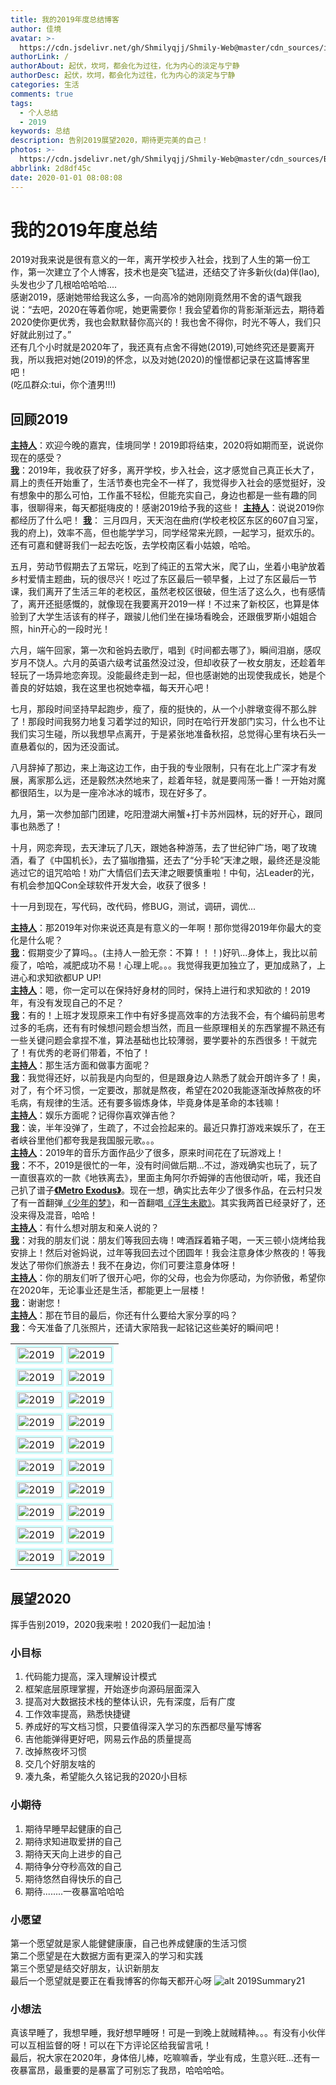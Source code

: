 ```yaml
---
title: 我的2019年度总结博客
author: 佳境
avatar: >-
  https://cdn.jsdelivr.net/gh/Shmilyqjj/Shmily-Web@master/cdn_sources/img/custom/avatar.jpg
authorLink: /
authorAbout: 起伏，坎坷，都会化为过往，化为内心的淡定与宁静
authorDesc: 起伏，坎坷，都会化为过往，化为内心的淡定与宁静
categories: 生活
comments: true
tags:
  - 个人总结
  - 2019
keywords: 总结
description: 告别2019展望2020，期待更完美的自己！
photos: >-
  https://cdn.jsdelivr.net/gh/Shmilyqjj/Shmily-Web@master/cdn_sources/Blog_Images/Life/2019Summary/2019Summary-cover.jpeg
abbrlink: 2d8df45c
date: 2020-01-01 08:08:08
---
```


# 我的2019年度总结
2019对我来说是很有意义的一年，离开学校步入社会，找到了人生的第一份工作，第一次建立了个人博客，技术也是突飞猛进，还结交了许多新伙(da)伴(lao),头发也少了几根哈哈哈哈....  
感谢2019，感谢她带给我这么多，一向高冷的她刚刚竟然用不舍的语气跟我说：“去吧，2020在等着你呢，她更需要你！我会望着你的背影渐渐远去，期待着2020使你更优秀，我也会默默替你高兴的！我也舍不得你，时光不等人，我们只好就此别过了。”    
还有几个小时就是2020年了，我还真有点舍不得她(2019),可她终究还是要离开我，所以我把对她(2019)的怀念，以及对她(2020)的憧憬都记录在这篇博客里吧！  
(吃瓜群众:tui，你个渣男!!!)

## 回顾2019  
**<u>主持人</u>**：欢迎今晚的嘉宾，佳境同学！2019即将结束，2020将如期而至，说说你现在的感受？  
**<u>我</u>**：2019年，我收获了好多，离开学校，步入社会，这才感觉自己真正长大了，肩上的责任开始重了，生活节奏也完全不一样了，我觉得步入社会的感觉挺好，没有想象中的那么可怕，工作虽不轻松，但能充实自己，身边也都是一些有趣的同事，很聊得来，每天都挺嗨皮的！感谢2019给予我的这些！
**<u>主持人</u>**：说说2019你都经历了什么吧！
**<u>我</u>**：
三月四月，天天泡在曲府(学校老校区东区的607自习室，我的府上)，效率不高，但也能学学习，同学经常来光顾，一起学习，挺欢乐的。还有可嘉和健哥我们一起去吃饭，去学校南区看小姑娘，哈哈。  

五月，劳动节假期去了五常玩，吃到了纯正的五常大米，爬了山，坐着小电驴放着乡村爱情主题曲，玩的很尽兴！吃过了东区最后一顿早餐，上过了东区最后一节课，我们离开了生活三年的老校区，虽然老校区很破，但生活了这么久，也有感情了，离开还挺感慨的，就像现在我要离开2019一样！不过来了新校区，也算是体验到了大学生活该有的样子，跟骏儿他们坐在操场看晚会，还跟俄罗斯小姐姐合照，hin开心的一段时光！  

六月，端午回家，第一次和爸妈去歌厅，唱到《时间都去哪了》，瞬间泪崩，感叹岁月不饶人。六月的英语六级考试虽然没过没，但却收获了一枚女朋友，还趁着年轻玩了一场异地恋奔现。没能最终走到一起，但也感谢她的出现使我成长，她是个善良的好姑娘，我在这里也祝她幸福，每天开心吧！  

七月，那段时间坚持早起跑步，瘦了，瘦的挺快的，从一个小胖墩变得不那么胖了！那段时间我努力地复习着学过的知识，同时在哈行开发部门实习，什么也不让我们实习生碰，所以我想早点离开，于是紧张地准备秋招，总觉得心里有块石头一直悬着似的，因为还没面试。  

八月辞掉了那边，来上海这边工作，由于我的专业限制，只有在北上广深才有发展，离家那么远，还是毅然决然地来了，趁着年轻，就是要闯荡一番！一开始对魔都很陌生，以为是一座冷冰冰的城市，现在好多了。  

九月，第一次参加部门团建，吃阳澄湖大闸蟹+打卡苏州园林，玩的好开心，跟同事也熟悉了！  

十月，网恋奔现，去天津玩了几天，跟她各种游荡，去了世纪钟广场，喝了玫瑰酒，看了《中国机长》，去了猫咖撸猫，还去了“分手轮”天津之眼，最终还是没能逃过它的诅咒哈哈！劝广大情侣们去天津之眼要慎重啦！中旬，沾Leader的光，有机会参加QCon全球软件开发大会，收获了很多！  

十一月到现在，写代码，改代码，修BUG，测试，调研，调优...  

**<u>主持人</u>**：那2019年对你来说还真是有意义的一年啊！那你觉得2019年你最大的变化是什么呢？  
**<u>我</u>**：假期变少了算吗。。(主持人一脸无奈：不算！！！)好叭...身体上，我比以前瘦了，哈哈，减肥成功不易！心理上呢。。。我觉得我更加独立了，更加成熟了，上进心和求知欲都UP UP!  
**<u>主持人</u>**：嗯，你一定可以在保持好身材的同时，保持上进行和求知欲的！2019年，有没有发现自己的不足？  
**<u>我</u>**：有的！上班才发现原来工作中有好多提高效率的方法我不会，有个编码前思考过多的毛病，还有有时候想问题会想当然，而且一些原理相关的东西掌握不熟还有一些关键问题会拿捏不准，算法基础也比较薄弱，要学要补的东西很多！干就完了！有优秀的老哥们带着，不怕了！  
**<u>主持人</u>**：那生活方面和做事方面呢？  
**<u>我</u>**：我觉得还好，以前我是内向型的，但是跟身边人熟悉了就会开朗许多了！奥，对了，有个坏习惯，一定要改，那就是熬夜，希望在2020我能逐渐改掉熬夜的坏毛病，有规律的生活。还有要多锻炼身体，毕竟身体是革命的本钱嘛！  
**<u>主持人</u>**：娱乐方面呢？记得你喜欢弹吉他？  
**<u>我</u>**：诶，半年没弹了，生疏了，不过会捡起来的。最近只靠打游戏来娱乐了，在王者峡谷里他们都夸我是我国服元歌。。。  
**<u>主持人</u>**：2019年的音乐方面作品少了很多，原来时间花在了玩游戏上！  
**<u>我</u>**：不不，2019是很忙的一年，没有时间做后期...不过，游戏确实也玩了，玩了一直很喜欢的一款《地铁离去》，里面主角阿尔乔姆弹的吉他很动听，喏，我还自己扒了谱子[**《Metro Exodus》**](https://www.bilibili.com/video/av45005647)。现在一想，确实比去年少了很多作品，在云村只发了有一首翻弹[《少年的梦》](https://music.163.com/#/song?id=1372213918)，和一首翻唱[《浮生未歇》](https://music.163.com/#/song?id=1411112113)。其实我两首已经录好了，还没来得及混音，哈哈！  
**<u>主持人</u>**：有什么想对朋友和亲人说的？  
**<u>我</u>**：对我的朋友们说：朋友们等我回去嗨！啤酒踩着箱子喝，一天三顿小烧烤给我安排上！然后对爸妈说，过年等我回去过个团圆年！我会注意身体少熬夜的！等我发达了带你们旅游去！我不在身边，你们可要注意身体呀！  
**<u>主持人</u>**：你的朋友们听了很开心吧，你的父母，也会为你感动，为你骄傲，希望你在2020年，无论事业还是生活，都能更上一层楼！  
**<u>我</u>**：谢谢您！  
**<u>主持人</u>**：那在节目的最后，你还有什么要给大家分享的吗？  
**<u>我</u>**：今天准备了几张照片，还请大家陪我一起铭记这些美好的瞬间吧！  

|   |   |
| ---- | ---- |
| <img src="https://cdn.jsdelivr.net/gh/Shmilyqjj/Shmily-Web@master/cdn_sources/Blog_Images/Life/2019Summary/2019Summary01.jpg" width=100% style="border:solid 3px #CCFFFF" title="2019" align=left alt="2019"> | <img src="https://cdn.jsdelivr.net/gh/Shmilyqjj/Shmily-Web@master/cdn_sources/Blog_Images/Life/2019Summary/2019Summary02.jpg" width=100% style="border:solid 3px #CCFFFF" title="2019" align=right alt="2019"> |
| <img src="https://cdn.jsdelivr.net/gh/Shmilyqjj/Shmily-Web@master/cdn_sources/Blog_Images/Life/2019Summary/2019Summary03.jpg" width=100% style="border:solid 3px #CCFFFF" title="2019" align=left alt="2019"> | <img src="https://cdn.jsdelivr.net/gh/Shmilyqjj/Shmily-Web@master/cdn_sources/Blog_Images/Life/2019Summary/2019Summary04.jpg" width=100% style="border:solid 3px #CCFFFF" title="2019" align=right alt="2019"> |
| <img src="https://cdn.jsdelivr.net/gh/Shmilyqjj/Shmily-Web@master/cdn_sources/Blog_Images/Life/2019Summary/2019Summary05.jpg" width=100% style="border:solid 3px #CCFFFF" title="2019" align=left alt="2019"> | <img src="https://cdn.jsdelivr.net/gh/Shmilyqjj/Shmily-Web@master/cdn_sources/Blog_Images/Life/2019Summary/2019Summary06.jpg" width=100% style="border:solid 3px #CCFFFF" title="2019" align=right alt="2019"> |
| <img src="https://cdn.jsdelivr.net/gh/Shmilyqjj/Shmily-Web@master/cdn_sources/Blog_Images/Life/2019Summary/2019Summary07.jpg" width=100% style="border:solid 3px #CCFFFF" title="2019" align=left alt="2019"> | <img src="https://cdn.jsdelivr.net/gh/Shmilyqjj/Shmily-Web@master/cdn_sources/Blog_Images/Life/2019Summary/2019Summary08.jpg" width=100% style="border:solid 3px #CCFFFF" title="2019" align=right alt="2019"> |
| <img src="https://cdn.jsdelivr.net/gh/Shmilyqjj/Shmily-Web@master/cdn_sources/Blog_Images/Life/2019Summary/2019Summary09.jpg" width=100% style="border:solid 3px #CCFFFF" title="2019" align=left alt="2019"> | <img src="https://cdn.jsdelivr.net/gh/Shmilyqjj/Shmily-Web@master/cdn_sources/Blog_Images/Life/2019Summary/2019Summary10.jpg" width=100% style="border:solid 3px #CCFFFF" title="2019" align=right alt="2019"> |
| <img src="https://cdn.jsdelivr.net/gh/Shmilyqjj/Shmily-Web@master/cdn_sources/Blog_Images/Life/2019Summary/2019Summary11.jpg" width=100% style="border:solid 3px #CCFFFF" title="2019" align=left alt="2019"> | <img src="https://cdn.jsdelivr.net/gh/Shmilyqjj/Shmily-Web@master/cdn_sources/Blog_Images/Life/2019Summary/2019Summary12.jpg" width=100% style="border:solid 3px #CCFFFF" title="2019" align=right alt="2019"> |
| <img src="https://cdn.jsdelivr.net/gh/Shmilyqjj/Shmily-Web@master/cdn_sources/Blog_Images/Life/2019Summary/2019Summary13.jpg" width=100% style="border:solid 3px #CCFFFF" title="2019" align=left alt="2019"> | <img src="https://cdn.jsdelivr.net/gh/Shmilyqjj/Shmily-Web@master/cdn_sources/Blog_Images/Life/2019Summary/2019Summary14.jpg" width=100% style="border:solid 3px #CCFFFF" title="2019" align=right alt="2019"> |
| <img src="https://cdn.jsdelivr.net/gh/Shmilyqjj/Shmily-Web@master/cdn_sources/Blog_Images/Life/2019Summary/2019Summary15.jpg" width=100% style="border:solid 3px #CCFFFF" title="2019" align=left alt="2019"> | <img src="https://cdn.jsdelivr.net/gh/Shmilyqjj/Shmily-Web@master/cdn_sources/Blog_Images/Life/2019Summary/2019Summary16.jpg" width=100% style="border:solid 3px #CCFFFF" title="2019" align=right alt="2019"> |
| <img src="https://cdn.jsdelivr.net/gh/Shmilyqjj/Shmily-Web@master/cdn_sources/Blog_Images/Life/2019Summary/2019Summary17.jpg" width=100% style="border:solid 3px #CCFFFF" title="2019" align=left alt="2019"> | <img src="https://cdn.jsdelivr.net/gh/Shmilyqjj/Shmily-Web@master/cdn_sources/Blog_Images/Life/2019Summary/2019Summary18.jpg" width=100% style="border:solid 3px #CCFFFF" title="2019" align=right alt="2019"> |
| <img src="https://cdn.jsdelivr.net/gh/Shmilyqjj/Shmily-Web@master/cdn_sources/Blog_Images/Life/2019Summary/2019Summary19.jpg" width=100% style="border:solid 3px #CCFFFF" title="2019" align=left alt="2019"> | <img src="https://cdn.jsdelivr.net/gh/Shmilyqjj/Shmily-Web@master/cdn_sources/Blog_Images/Life/2019Summary/2019Summary20.jpg" width=100% style="border:solid 3px #CCFFFF" title="2019" align=right alt="2019"> |



## 展望2020  
挥手告别2019，2020我来啦！2020我们一起加油！
### 小目标  
1. 代码能力提高，深入理解设计模式  
2. 框架底层原理掌握，开始逐步向源码层面深入  
3. 提高对大数据技术栈的整体认识，先有深度，后有广度  
4. 工作效率提高，熟悉快捷键  
5. 养成好的写文档习惯，只要值得深入学习的东西都尽量写博客  
6. 吉他能弹得更好吧，网易云作品的质量提高  
7. 改掉熬夜坏习惯  
8. 交几个好朋友啥的  
9. 凑九条，希望能久久铭记我的2020小目标  

### 小期待  
1. 期待早睡早起健康的自己  
2. 期待求知进取爱拼的自己  
3. 期待天天向上进步的自己  
4. 期待争分夺秒高效的自己  
5. 期待悠然自得快乐的自己  
6. 期待........一夜暴富哈哈哈

### 小愿望  
第一个愿望就是家人能健健康康，自己也养成健康的生活习惯  
第二个愿望是在大数据方面有更深入的学习和实践  
第三个愿望是结交好朋友，认识新朋友  
最后一个愿望就是要正在看我博客的你每天都开心呀
![alt 2019Summary21](https://cdn.jsdelivr.net/gh/Shmilyqjj/Shmily-Web@master/cdn_sources/Blog_Images/Life/2019Summary/2019Summary21.jpeg)

### 小想法  
真该早睡了，我想早睡，我好想早睡呀！可是一到晚上就贼精神。。。有没有小伙伴可以互相监督的呀！可以在下方评论区给我留言吼！  
最后，祝大家在2020年，身体倍儿棒，吃嘛嘛香，学业有成，生意兴旺...还有一夜暴富昂，最重要的是暴富了可别忘了我昂，哈哈哈哈。  
